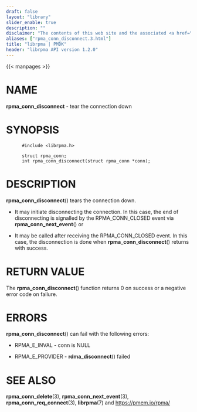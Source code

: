 ```yaml
---
draft: false
layout: "library"
slider_enable: true
description: ""
disclaimer: "The contents of this web site and the associated <a href=\"https://github.com/pmem\">GitHub repositories</a> are BSD-licensed open source."
aliases: ["rpma_conn_disconnect.3.html"]
title: "librpma | PMDK"
header: "librpma API version 1.2.0"
---
```

{{< manpages >}}

[comment]: <> (SPDX-License-Identifier: BSD-3-Clause)
[comment]: <> (Copyright 2020-2023, Intel Corporation)

# NAME

**rpma_conn_disconnect** - tear the connection down

# SYNOPSIS

          #include <librpma.h>

          struct rpma_conn;
          int rpma_conn_disconnect(struct rpma_conn *conn);

# DESCRIPTION

**rpma_conn_disconnect**() tears the connection down.

-   It may initiate disconnecting the connection. In this case, the end
    of disconnecting is signalled by the RPMA_CONN_CLOSED event via
    **rpma_conn_next_event**() or

-   It may be called after receiving the RPMA_CONN_CLOSED event. In this
    case, the disconnection is done when **rpma_conn_disconnect**()
    returns with success.

# RETURN VALUE

The **rpma_conn_disconnect**() function returns 0 on success or a
negative error code on failure.

# ERRORS

**rpma_conn_disconnect**() can fail with the following errors:

-   RPMA_E\_INVAL - conn is NULL

-   RPMA_E\_PROVIDER - **rdma_disconnect**() failed

# SEE ALSO

**rpma_conn_delete**(3), **rpma_conn_next_event**(3),
**rpma_conn_req_connect**(3), **librpma**(7) and https://pmem.io/rpma/
